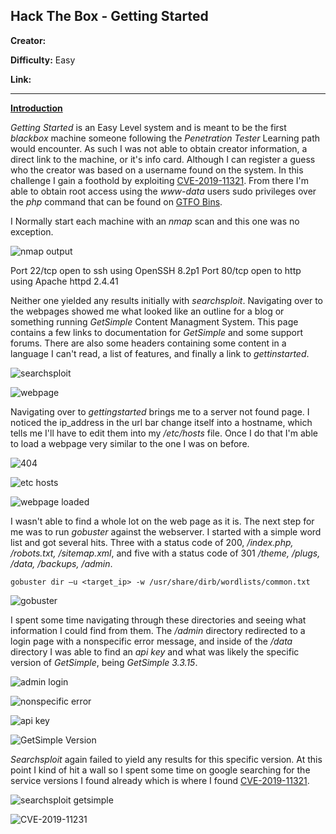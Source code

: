 ## **Hack The Box - Getting Started**

**Creator:** 

**Difficulty:** Easy

**Link:** 

---


<ins> **Introduction** </ins>

*Getting Started* is an Easy Level system and is meant to be the first *blackbox* machine someone following the *Penetration Tester* Learning path would encounter. As such I was not able to obtain creator information, a direct link to the machine, or it's info card. Although I can register a guess who the creator was based on a username found on the system.
In this challenge I gain a foothold by exploiting [CVE-2019-11321](https://nvd.nist.gov/vuln/detail/CVE-2019-11231). From there I'm able to obtain root access using the *www-data* users sudo privileges over the *php* command that can be found on [GTFO Bins](https://gtfobins.github.io/gtfobins/php/#sudo).

I Normally start each machine with an *nmap* scan and this one was no exception. 

![nmap output](/docs/assets/images/HTB/gettingstarted/gettingstarted1.png)

Port 22/tcp open to ssh using OpenSSH 8.2p1 
Port 80/tcp open to http using Apache httpd 2.4.41

Neither one yielded any results initially with *searchsploit*. Navigating over to the webpages showed me what looked like an outline for a blog or something running *GetSimple* Content Managment System. This page contains a few links to documentation for *GetSimple* and some support forums. There are also some headers containing some content in a language I can't read, a list of features, and finally a link to *gettinstarted*. 

![searchsploit](/docs/assets/images/HTB/gettingstarted/gettingstarted2.png)

![webpage](/docs/assets/images/HTB/gettingstarted/gettingstarted3.png)

Navigating over to *gettingstarted* brings me to a server not found page. I noticed the ip_address in the url bar change itself into a hostname, which tells me I'll have to edit them into my */etc/hosts* file. Once I do that I'm able to load a webpage very similar to the one I was on before.

![404](/docs/assets/images/HTB/gettingstarted/gettingstarted4.png)

![etc hosts](/docs/assets/images/HTB/gettingstarted/gettingstarted5.png)

![webpage loaded](/docs/assets/images/HTB/gettingstarted/gettingstarted6.png)

I wasn't able to find a whole lot on the web page as it is. The next step for me was to run *gobuster* against the webserver. I started with a simple word list and got several hits. Three with a status code of 200, */index.php, /robots.txt, /sitemap.xml*, and five with a status code of 301 */theme, /plugs, /data, /backups, /admin*. 

`gobuster dir –u <target_ip> -w /usr/share/dirb/wordlists/common.txt`

![gobuster](/docs/assets/images/HTB/gettingstarted/gettingstarted7.png)

I spent some time navigating through these directories and seeing what information I could find from them. The */admin* directory redirected to a login page with a nonspecific error message, and inside of the */data* directory I was able to find an *api key* and what was likely the specific version of *GetSimple*, being *GetSimple 3.3.15*.

![admin login](/docs/assets/images/HTB/gettingstarted/gettingstarted10.png)

![nonspecific error](/docs/assets/images/HTB/gettingstarted/gettingstarted11.png)

![api key](/docs/assets/images/HTB/gettingstarted/gettingstarted8.png)

![GetSimple Version](/docs/assets/images/HTB/gettingstarted/gettingstarted9.png)

*Searchsploit* again failed to yield any results for this specific version. At this point I kind of hit a wall so I spent some time on google searching for the service versions I found already which is where I found [CVE-2019-11321](https://nvd.nist.gov/vuln/detail/CVE-2019-11231). 

![searchsploit getsimple](/docs/assets/images/HTB/gettingstarted/gettingstarted12.png)

![CVE-2019-11231](/docs/assets/images/HTB/gettingstarted/gettingstarted13.png)

